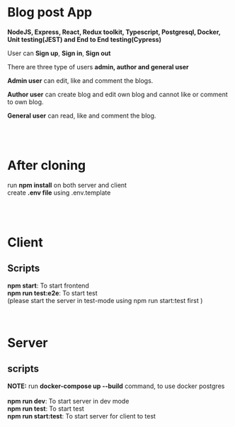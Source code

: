 # **Blog post App**

**NodeJS, Express, React, Redux toolkit, Typescript, Postgresql, Docker, Unit testing(JEST) and End to End testing(Cypress)**

User can **Sign up**, **Sign in**, **Sign out**<br>

There are three type of users **admin, author and general user**

**Admin user** can edit, like and comment the blogs.

**Author user** can create blog and edit own blog and cannot like or comment to own blog.
<br>

**General user** can read, like and comment the blog.

<br>
<br>

# **After cloning**

run **npm install** on both server and client
<br>
create **.env file** using .env.template

<br>
<br>

# Client

## Scripts

**npm start**: To start frontend<br>
**npm run test:e2e**: To start test<br>
(please start the server in test-mode using npm run start:test first )

<br>

# Server

## scripts

**NOTE:** run **docker-compose up --build** command, to use docker postgres
<br>
<br>
**npm run dev**: To start server in dev mode<br>
**npm run test**: To start test<br>
**npm run start:test**: To start server for client to test
